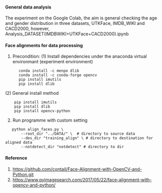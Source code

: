 #### General data analysis

The experiment on the Google Colab, the aim is general checking the age and gender distribution in three datasets, UTKFace, IMDB_WIKI and CACD2000, however,
Analysis_DATASET(IMDBWIKI+UTKFace+CACD2000).ipynb

#### Face alignments for data processing 

1. Precondition: 
   (1) Install dependencies under the anaconda virtual environmant (experiment environment)
```
      conda install -c menpo dlib 
      conda install -c conda-forge opencv
      pip install imutils
      pip install dlib
```

   (2) General install method
```
    pip install imutils
    pip install dlib
    pip install opencv-python
```
    

2. Run programme with custom setting
```
   python align_faces.py \
       --root_dir "../DATA/" \  # directory to source data
       --des_dir "training_align" \ # directory to destination for aligned data
       --notdetect_dir "notdetect" # directory to dir

```

#### Reference
1. https://github.com/contail/Face-Alignment-with-OpenCV-and-Python.git
2. https://www.pyimagesearch.com/2017/05/22/face-alignment-with-opencv-and-python/
